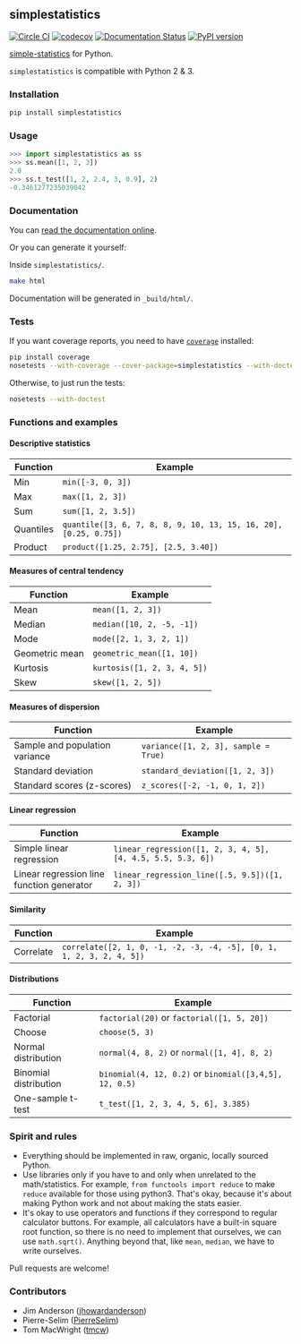 ## simplestatistics

[![Circle CI](https://circleci.com/gh/sheriferson/simplestatistics.svg?style=svg)](https://circleci.com/gh/sheriferson/simplestatistics)
[![codecov](https://codecov.io/gh/sheriferson/simplestatistics/branch/master/graph/badge.svg)](https://codecov.io/gh/sheriferson/simplestatistics)
[![Documentation Status](https://readthedocs.org/projects/simplestatistics/badge/?version=latest)](http://simplestatistics.readthedocs.io/en/latest/?badge=latest)
[![PyPI version](https://badge.fury.io/py/simplestatistics.svg)](https://badge.fury.io/py/simplestatistics)

[simple-statistics](https://github.com/tmcw/simple-statistics)
for Python.

`simplestatistics` is compatible with Python 2 & 3.
### Installation

```bash
pip install simplestatistics
```

### Usage

```python
>>> import simplestatistics as ss
>>> ss.mean([1, 2, 3])
2.0
>>> ss.t_test([1, 2, 2.4, 3, 0.9], 2)
-0.3461277235039042
```

### Documentation

You can [read the documentation online](http://simplestatistics.readthedocs.io/en/latest/).

Or you can generate it yourself:

Inside `simplestatistics/`.

```bash
make html
```

Documentation will be generated in `_build/html/`.

### Tests

If you want coverage reports, you need to have [`coverage`](https://pypi.python.org/pypi/coverage) installed:

```bash
pip install coverage
nosetests --with-coverage --cover-package=simplestatistics --with-doctest
```

Otherwise, to just run the tests:

```bash
nosetests --with-doctest
```

### Functions and examples

#### Descriptive statistics

| Function  | Example                                                          |
|-----------|------------------------------------------------------------------|
| Min       | `min([-3, 0, 3])`                                                |
| Max       | `max([1, 2, 3])`                                                 |
| Sum       | `sum([1, 2, 3.5])`                                               |
| Quantiles | `quantile([3, 6, 7, 8, 8, 9, 10, 13, 15, 16, 20], [0.25, 0.75])` |
| Product   | `product([1.25, 2.75], [2.5, 3.40])`                             |

#### Measures of central tendency

| Function       | Example                     |
|----------------|-----------------------------|
| Mean           | `mean([1, 2, 3])`           |
| Median         | `median([10, 2, -5, -1])`   |
| Mode           | `mode([2, 1, 3, 2, 1])`     |
| Geometric mean | `geometric_mean([1, 10])`   |
| Kurtosis       | `kurtosis([1, 2, 3, 4, 5])` |
| Skew           | `skew([1, 2, 5])`           |

#### Measures of dispersion

| Function                       | Example                                                              |
|--------------------------------|----------------------------------------------------------------------|
| Sample and population variance | `variance([1, 2, 3], sample = True)`                                 |
| Standard deviation             | `standard_deviation([1, 2, 3])`                                      |
| Standard scores (z-scores)     | `z_scores([-2, -1, 0, 1, 2])`                                        |

#### Linear regression

| Function                                  | Example                                                     |
|-------------------------------------------|-------------------------------------------------------------|
| Simple linear regression                  | `linear_regression([1, 2, 3, 4, 5], [4, 4.5, 5.5, 5.3, 6])` |
| Linear regression line function generator | `linear_regression_line([.5, 9.5])([1, 2, 3])`              |

#### Similarity

| Function                       | Example                                                              |
|--------------------------------|----------------------------------------------------------------------|
| Correlate                      | `correlate([2, 1, 0, -1, -2, -3, -4, -5], [0, 1, 1, 2, 3, 2, 4, 5])` |

#### Distributions

| Function              | Example                                                |
|-----------------------|--------------------------------------------------------|
| Factorial             | `factorial(20)` or `factorial([1, 5, 20])`             |
| Choose                | `choose(5, 3)`                                         |
| Normal distribution   | `normal(4, 8, 2)` or `normal([1, 4], 8, 2)`            |
| Binomial distribution | `binomial(4, 12, 0.2)` or `binomial([3,4,5], 12, 0.5)` |
| One-sample t-test     | `t_test([1, 2, 3, 4, 5, 6], 3.385)`                    |

### Spirit and rules

- Everything should be implemented in raw, organic, locally sourced Python.
- Use libraries only if you have to and only when unrelated to the math/statistics. For example, `from functools import reduce` to make `reduce` available for those using python3. That's okay, because it's about making Python work and not about making the stats easier.
- It's okay to use operators and functions if they correspond to regular calculator buttons. For example, all calculators have a built-in square root function, so there is no need to implement that ourselves, we can use `math.sqrt()`.
Anything beyond that, like `mean`, `median`, we have to write ourselves.

Pull requests are welcome!

### Contributors

- Jim Anderson ([jhowardanderson](https://github.com/jhowardanderson))
- Pierre-Selim ([PierreSelim](https://github.com/PierreSelim))
- Tom MacWright ([tmcw](https://github.com/tmcw))
